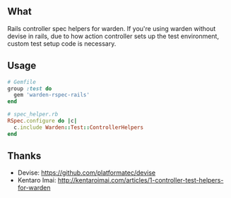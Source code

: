 ## What

Rails controller spec helpers for warden. If you're using warden
without devise in rails, due to how action controller sets up the test
environment, custom test setup code is necessary.

## Usage

```ruby
# Gemfile
group :test do
  gem 'warden-rspec-rails'
end

# spec_helper.rb
RSpec.configure do |c|
  c.include Warden::Test::ControllerHelpers
end
```

## Thanks

* Devise: https://github.com/platformatec/devise
* Kentaro Imai: http://kentaroimai.com/articles/1-controller-test-helpers-for-warden
